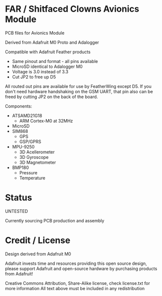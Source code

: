 # FAR / Shitfaced Clowns Avionics Module

PCB files for Avionics Module

Derived from Adafruit M0 Proto and Adalogger

Compatible with Adafruit Feather products 
* Same pinout and format - all pins available
* MicroSD identical to Adalogger M0
* Voltage is 3.0 instead of 3.3
* Cut JP2 to free up D5

 All routed out pins are available for use by FeatherWing except D5. If you don't need hardware handshaking on the GSM UART, that pin also can be freed by cutting JP2 on the back of the board.    

Components:
* ATSAMD21G18
  * ARM Cortex-M0 at 32MHz
* MicroSD
* SIM868
  * GPS 
  * GSP/GPRS
* MPU-9250
  * 3D Acellerometer
  * 3D Gyroscope
  * 3D Magnetometer
* BMP180
  * Pressure
  * Temperature

# Status

UNTESTED

Currently sourcing PCB production and assembly

# Credit / License

Design derived from Adafruit M0 

Adafruit invests time and resources providing this open source design, 
please support Adafruit and open-source hardware by purchasing 
products from Adafruit!

Creative Commons Attribution, Share-Alike license, check license.txt for more information
All text above must be included in any redistribution
